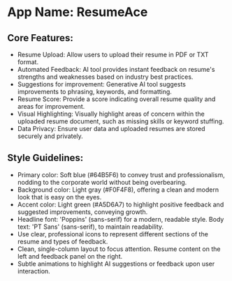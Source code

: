 # **App Name**: ResumeAce

## Core Features:

- Resume Upload: Allow users to upload their resume in PDF or TXT format.
- Automated Feedback: AI tool provides instant feedback on resume's strengths and weaknesses based on industry best practices.
- Suggestions for improvement: Generative AI tool suggests improvements to phrasing, keywords, and formatting.
- Resume Score: Provide a score indicating overall resume quality and areas for improvement.
- Visual Highlighting: Visually highlight areas of concern within the uploaded resume document, such as missing skills or keyword stuffing.
- Data Privacy: Ensure user data and uploaded resumes are stored securely and privately.

## Style Guidelines:

- Primary color: Soft blue (#64B5F6) to convey trust and professionalism, nodding to the corporate world without being overbearing.
- Background color: Light gray (#F0F4F8), offering a clean and modern look that is easy on the eyes.
- Accent color: Light green (#A5D6A7) to highlight positive feedback and suggested improvements, conveying growth.
- Headline font: 'Poppins' (sans-serif) for a modern, readable style. Body text: 'PT Sans' (sans-serif), to maintain readability.
- Use clear, professional icons to represent different sections of the resume and types of feedback.
- Clean, single-column layout to focus attention. Resume content on the left and feedback panel on the right.
- Subtle animations to highlight AI suggestions or feedback upon user interaction.